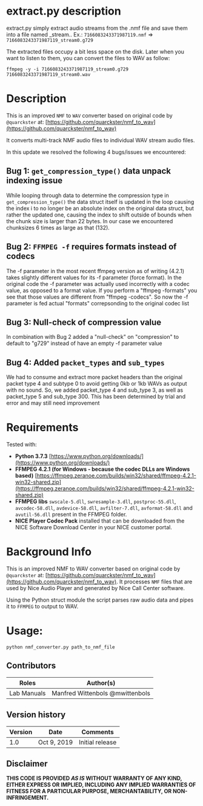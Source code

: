 # extract.py description

extract.py simply extract audio streams from the .nmf file and save them into a file named <original-filename>\_stream<n>.<format>. Ex.: `7166083243371987119.nmf` => `7166083243371987119_stream0.g729`

The extracted files occupy a bit less space on the disk. Later when you want to listen to them, you can convert the files to WAV as follow:

    ffmpeg -y -i 7166083243371987119_stream0.g729 7166083243371987119_stream0.wav

# Description

This is an improved `NMF` to `WAV` converter based on original code by `@quarckster` at: [https://github.com/quarckster/nmf_to_wav](https://github.com/quarckster/nmf_to_wav)

It converts multi-track NMF audio files to individual WAV stream audio files.

In this update we resolved the following 4 bugs/issues we encountered:

## Bug 1: `get_compression_type()` data unpack indexing issue

While looping through data to determine the compression type in `get_compression_type()` the data struct itself is updated in the loop causing the index i to no longer be an absolute index on the original data struct, but rather the updated one, causing the index to shift outside of bounds when the chunk size is larger than 22 bytes. In our case we encountered chunksizes 6 times as large as that (132).

## Bug 2: `FFMPEG -f` requires formats instead of codecs

The -f parameter in the most recent ffmpeg version as of writing (4.2.1) takes slightly different values for its -f parameter (force format). In the original code the -f parameter was actually used incorrectly with a codec value, as opposed to a format value. If you perform a "ffmpeg -formats" you see that those values are different from "ffmpeg -codecs". So now the -f parameter is fed actual "formats" correpsonding to the original codec list

## Bug 3: Null-check of compression value

In combination with Bug 2 added a "null-check" on "compression" to default to "g729" instead of have an empty -f parameter value

## Bug 4: Added `packet_types` and `sub_types`

We had to consume and extract more packet headers than the original packet type 4 and subtype 0 to avoid getting 0kb or 1kb WAVs as output with no sound. So, we added packet_type 4 and sub_type 3, as well as packet_type 5 and sub_type 300. This has been determined by trial and error and may still need improvement

# Requirements

Tested with:

- **Python 3.7.3** [https://www.python.org/downloads/](https://www.python.org/downloads/)
- **FFMPEG 4.2.1 (for Windows - because the codec DLLs are Windows based)** [https://ffmpeg.zeranoe.com/builds/win32/shared/ffmpeg-4.2.1-win32-shared.zip](https://ffmpeg.zeranoe.com/builds/win32/shared/ffmpeg-4.2.1-win32-shared.zip)
- **FFMPEG libs** `swscale-5.dll`, `swresample-3.dll`, `postproc-55.dll`, `avcodec-58.dll`, `avdevice-58.dll`, `avfilter-7.dll`, `avformat-58.dll` and `avutil-56.dll` present in the FFMPEG folder.
- **NICE Player Codec Pack** installed that can be downloaded from the NICE Software Download Center in your NICE customer portal.

# Background Info

This is an improved NMF to WAV converter based on original code by `@quarckster` at: [https://github.com/quarckster/nmf_to_wav](https://github.com/quarckster/nmf_to_wav). It processes `NMF` files that are used by Nice Audio Player and generated by Nice Call Center software.

Using the Python struct module the script parses raw audio data and pipes it to `FFMPEG` to output to WAV.

# Usage:

`python nmf_converter.py path_to_nmf_file`

## Contributors

| Roles       | Author(s)                       |
| ----------- | ------------------------------- |
| Lab Manuals | Manfred Wittenbols @mwittenbols |

## Version history

| Version | Date        | Comments        |
| ------- | ----------- | --------------- |
| 1.0     | Oct 9, 2019 | Initial release |

## Disclaimer

**THIS CODE IS PROVIDED _AS IS_ WITHOUT WARRANTY OF ANY KIND, EITHER EXPRESS OR IMPLIED, INCLUDING ANY IMPLIED WARRANTIES OF FITNESS FOR A PARTICULAR PURPOSE, MERCHANTABILITY, OR NON-INFRINGEMENT.**
